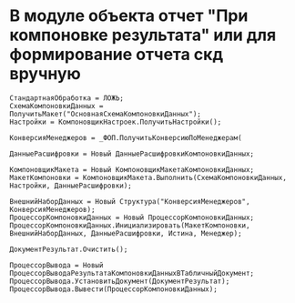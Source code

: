 # В модуле объекта отчет "При компоновке результата" или для формирование отчета скд вручную

    СтандартнаяОбработка = ЛОЖЬ;
    СхемаКомпоновкиДанных = ПолучитьМакет("ОсновнаяСхемаКомпоновкиДанных");
	Настройки = КомпоновщикНастроек.ПолучитьНастройки(); 
	
	КонверсияМенеджеров = _ФОП.ПолучитьКонверсиюПоМенеджерам(
	
	ДанныеРасшифровки = Новый ДанныеРасшифровкиКомпоновкиДанных; 
 
	КомпоновщикМакета = Новый КомпоновщикМакетаКомпоновкиДанных;	
	МакетКомпоновки = КомпоновщикМакета.Выполнить(СхемаКомпоновкиДанных, Настройки, ДанныеРасшифровки);	
	
	ВнешнийНаборДанных = Новый Структура("КонверсияМенеджеров", КонверсияМенеджеров); 
	ПроцессорКомпоновкиДанных = Новый ПроцессорКомпоновкиДанных; 
	ПроцессорКомпоновкиДанных.Инициализировать(МакетКомпоновки, ВнешнийНаборДанных, ДанныеРасшифровки, Истина, Менеджер); 
	
	ДокументРезультат.Очистить();
	
 	ПроцессорВывода = Новый ПроцессорВыводаРезультатаКомпоновкиДанныхВТабличныйДокумент; 
	ПроцессорВывода.УстановитьДокумент(ДокументРезультат); 
	ПроцессорВывода.Вывести(ПроцессорКомпоновкиДанных);